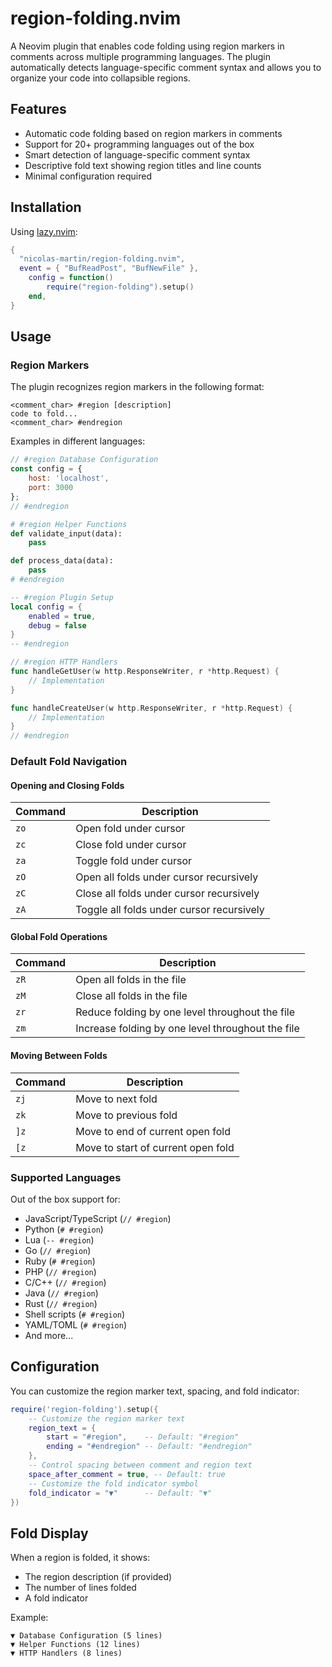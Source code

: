 # region-folding.nvim

A Neovim plugin that enables code folding using region markers in comments across multiple programming languages. The plugin automatically detects language-specific comment syntax and allows you to organize your code into collapsible regions.

## Features

- Automatic code folding based on region markers in comments
- Support for 20+ programming languages out of the box
- Smart detection of language-specific comment syntax
- Descriptive fold text showing region titles and line counts
- Minimal configuration required

## Installation

Using [lazy.nvim](https://github.com/folke/lazy.nvim):

```lua
{
  "nicolas-martin/region-folding.nvim",
  event = { "BufReadPost", "BufNewFile" },
    config = function()
        require("region-folding").setup()
    end,
}
```

## Usage

### Region Markers

The plugin recognizes region markers in the following format:
```
<comment_char> #region [description]
code to fold...
<comment_char> #endregion
```

Examples in different languages:

```javascript
// #region Database Configuration
const config = {
    host: 'localhost',
    port: 3000
};
// #endregion
```

```python
# #region Helper Functions
def validate_input(data):
    pass

def process_data(data):
    pass
# #endregion
```

```lua
-- #region Plugin Setup
local config = {
    enabled = true,
    debug = false
}
-- #endregion
```

```go
// #region HTTP Handlers
func handleGetUser(w http.ResponseWriter, r *http.Request) {
    // Implementation
}

func handleCreateUser(w http.ResponseWriter, r *http.Request) {
    // Implementation
}
// #endregion
```

### Default Fold Navigation

#### Opening and Closing Folds

| Command | Description |
|---------|-------------|
| `zo` | Open fold under cursor |
| `zc` | Close fold under cursor |
| `za` | Toggle fold under cursor |
| `zO` | Open all folds under cursor recursively |
| `zC` | Close all folds under cursor recursively |
| `zA` | Toggle all folds under cursor recursively |

#### Global Fold Operations

| Command | Description |
|---------|-------------|
| `zR` | Open all folds in the file |
| `zM` | Close all folds in the file |
| `zr` | Reduce folding by one level throughout the file |
| `zm` | Increase folding by one level throughout the file |

#### Moving Between Folds

| Command | Description |
|---------|-------------|
| `zj` | Move to next fold |
| `zk` | Move to previous fold |
| `]z` | Move to end of current open fold |
| `[z` | Move to start of current open fold |

### Supported Languages

Out of the box support for:
- JavaScript/TypeScript (`// #region`)
- Python (`# #region`)
- Lua (`-- #region`)
- Go (`// #region`)
- Ruby (`# #region`)
- PHP (`// #region`)
- C/C++ (`// #region`)
- Java (`// #region`)
- Rust (`// #region`)
- Shell scripts (`# #region`)
- YAML/TOML (`# #region`)
- And more...

## Configuration

You can customize the region marker text, spacing, and fold indicator:

```lua
require('region-folding').setup({
    -- Customize the region marker text
    region_text = {
        start = "#region",    -- Default: "#region"
        ending = "#endregion" -- Default: "#endregion"
    },
    -- Control spacing between comment and region text
    space_after_comment = true, -- Default: true
    -- Customize the fold indicator symbol
    fold_indicator = "▼"      -- Default: "▼"
})
```

## Fold Display

When a region is folded, it shows:
- The region description (if provided)
- The number of lines folded
- A fold indicator

Example:
```
▼ Database Configuration (5 lines)
▼ Helper Functions (12 lines)
▼ HTTP Handlers (8 lines)
```

